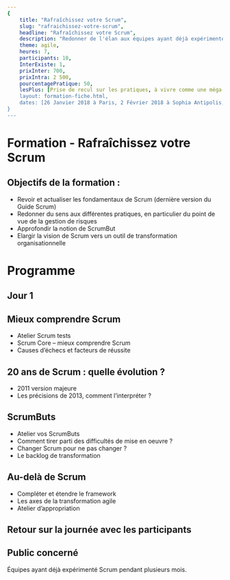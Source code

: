 ```yaml
---
{
	title: "Rafraîchissez votre Scrum", 
	slug: "rafraichissez-votre-scrum", 
	headline: "Rafraîchissez votre Scrum",
	description: "Redonner de l'élan aux équipes ayant déjà expérimenté Scrum pendant quelques mois ", 
	theme: agile,
	heures: 7,
	participants: 10,
	InterExiste: 1,
	prixInter: 700,
	prixIntra: 2 500,
	pourcentagePratique: 50,
	lesPlus: [Prise de recul sur les pratiques, à vivre comme une méga-rétrospective, Homogénéisation des connaissances entre les membres de l'équipe, Redynamisation de la démarche agile],
	layout: formation-fiche.html, 
	dates: [26 Janvier 2018 à Paris, 2 Février 2018 à Sophia Antipolis, 9 Février 2018 à Lyon]
}
---
```


# Formation - Rafraîchissez votre Scrum #

## Objectifs de la formation : ##
* Revoir et actualiser les fondamentaux de Scrum (dernière version du Guide Scrum)
* Redonner du sens aux différentes pratiques, en particulier du point de vue de la gestion de risques
* Approfondir la notion de ScrumBut
* Elargir la vision de Scrum vers un outil de transformation organisationnelle

# Programme #

## Jour 1 ##

## Mieux comprendre Scrum ##
* Atelier Scrum tests
* Scrum Core – mieux comprendre Scrum
* Causes d’échecs et facteurs de réussite

## 20 ans de Scrum : quelle évolution ? ##
* 2011 version majeure
* Les précisions de 2013, comment l’interpréter ?

## ScrumButs ##
* Atelier vos ScrumButs
* Comment tirer parti des difficultés de mise en oeuvre ?
* Changer Scrum pour ne pas changer ?
* Le backlog de transformation

## Au-delà de Scrum ##
* Compléter et étendre le framework
* Les axes de la transformation agile
* Atelier d’appropriation

## Retour sur la journée avec les participants ##

## Public concerné ##
Équipes ayant déjà expérimenté Scrum pendant plusieurs mois.

